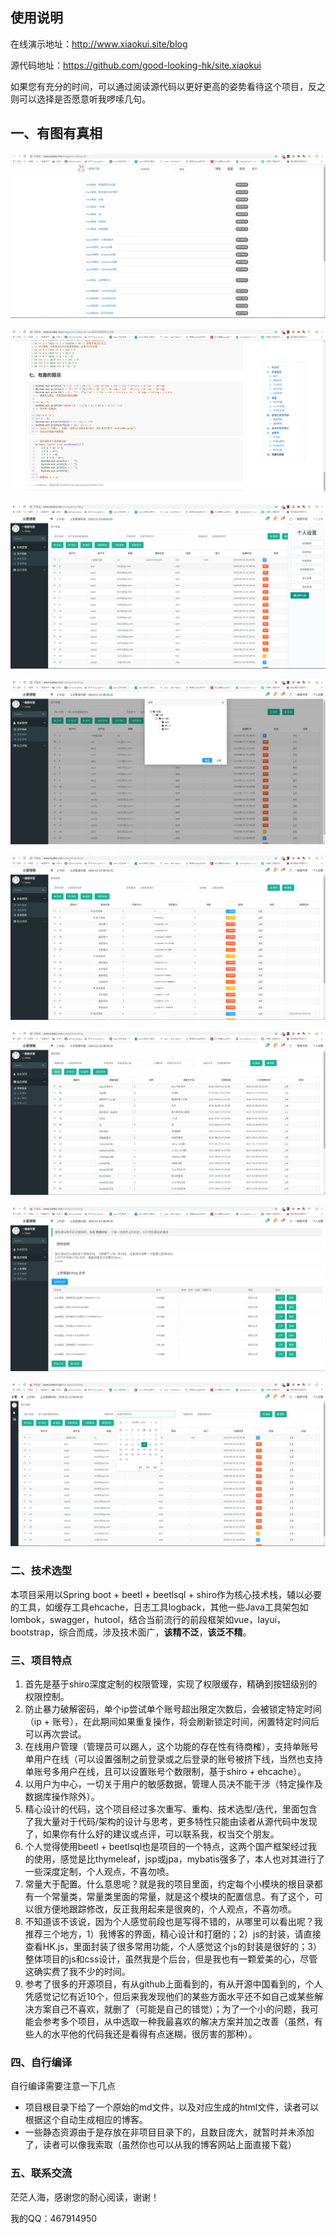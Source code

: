 ## 使用说明

在线演示地址：http://www.xiaokui.site/blog

源代码地址：https://github.com/good-looking-hk/site.xiaokui

如果您有充分的时间，可以通过阅读源代码以更好更高的姿势看待这个项目，反之则可以选择是否愿意听我啰嗦几句。

## 一、有图有真相

![效果图1](https://github.com/good-looking-hk/site.xiaokui/raw/master/img/1.png)

![效果图2](https://github.com/good-looking-hk/site.xiaokui/raw/master/img/2.png)

![效果图3](https://github.com/good-looking-hk/site.xiaokui/raw/master/img/3.png)

![效果图4](https://github.com/good-looking-hk/site.xiaokui/raw/master/img/4.png)

![效果图5](https://github.com/good-looking-hk/site.xiaokui/raw/master/img/5.png)

![效果图6](https://github.com/good-looking-hk/site.xiaokui/raw/master/img/6.png)

![效果图7](https://github.com/good-looking-hk/site.xiaokui/raw/master/img/7.png)

![效果图8](https://github.com/good-looking-hk/site.xiaokui/raw/master/img/8.png)

### 二、技术选型

本项目采用以Spring boot + beetl + beetlsql + shiro作为核心技术栈，辅以必要的工具，如缓存工具ehcache，日志工具logback，其他一些Java工具架包如lombok，swagger，hutool，结合当前流行的前段框架如vue，layui，bootstrap，综合而成，涉及技术面广，**该精不泛**，**该泛不精**。

### 三、项目特点

1. 首先是基于shiro深度定制的权限管理，实现了权限缓存，精确到按钮级别的权限控制。
2. 防止暴力破解密码，单个ip尝试单个账号超出限定次数后，会被锁定特定时间（ip + 账号），在此期间如果重复操作，将会刷新锁定时间，闲置特定时间后可以再次尝试。
3. 在线用户管理（管理员可以踢人，这个功能的存在性有待商榷），支持单账号单用户在线（可以设置强制之前登录或之后登录的账号被挤下线，当然也支持单账号多用户在线，且可以设置账号个数限制，基于shiro + ehcache）。
4. 以用户为中心，一切关于用户的敏感数据，管理人员决不能干涉（特定操作及数据库操作除外）。
5. 精心设计的代码，这个项目经过多次重写、重构、技术选型/迭代，里面包含了我大量对于代码/架构的设计与思考，更多特性只能由读者从源代码中发现了，如果你有什么好的建议或点评，可以联系我，权当交个朋友。
6. 个人觉得使用beetl + beetlsql也是项目的一个特点，这两个国产框架经过我的使用，感觉是比thymeleaf，jsp或jpa，mybatis强多了，本人也对其进行了一些深度定制，个人观点，不喜勿喷。
7. 常量大于配置。什么意思呢？就是我的项目里面，约定每个小模块的根目录都有一个常量类，常量类里面的常量，就是这个模块的配置信息。有了这个，可以很方便地跟踪修改，反正我用起来是很爽的，个人观点，不喜勿喷。
8. 不知道该不该说，因为个人感觉前段也是写得不错的，从哪里可以看出呢？我推荐三个地方，1）我博客的界面，精心设计和打磨的；2）js的封装，请直接查看HK.js，里面封装了很多常用功能，个人感觉这个js的封装是很好的；3）整体项目的js和css设计，虽然我是个后台，但是我也有一颗爱美的心，尽管这确实费了我不少的时间。
9. 参考了很多的开源项目，有从github上面看到的，有从开源中国看到的，个人凭感觉记忆有近10个，但后来我发现他们的某些方面水平还不如自己或某些解决方案自己不喜欢，就删了（可能是自己的错觉）；为了一个小的问题，我可能会参考多个项目，从中选取一种我最喜欢的解决方案并加之改善（虽然，有些人的水平他的代码我还是看得有点迷糊，很厉害的那种）。

### 四、自行编译

自行编译需要注意一下几点

- 项目根目录下给了一个原始的md文件，以及对应生成的html文件，读者可以根据这个自动生成相应的博客。
- 一些静态资源由于是存放在非项目目录下的，且数目庞大，就暂时并未添加了，读者可以像我索取（虽然你也可以从我的博客网站上面直接下载）

### 五、联系交流

茫茫人海，感谢您的耐心阅读，谢谢！

我的QQ：467914950